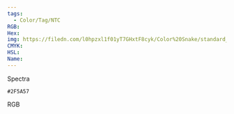 ```yaml
---
tags:
  - Color/Tag/NTC
RGB:
Hex:
img: https://filedn.com/l0hpzxl1f01yT7GHxtF8cyk/Color%20Snake/standard_csv_to_svg/%23/2F5A57.svg
CMYK:
HSL:
Name:
---
```

Spectra
```palette
#2F5A57
```
RGB
